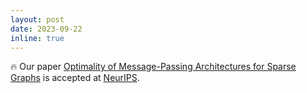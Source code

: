 ```yaml
---
layout: post
date: 2023-09-22
inline: true
---
```


:fire: Our paper [Optimality of Message-Passing Architectures for Sparse Graphs](https://openreview.net/forum?id=d1knqWjmNt) is accepted at [NeurIPS](https://neurips.cc/).